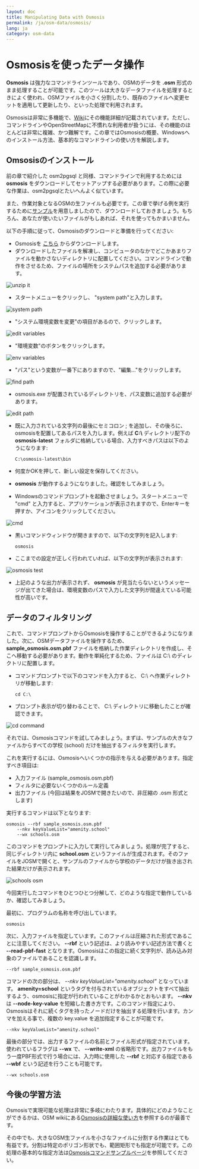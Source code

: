 ```yaml
---
layout: doc
title: Manipulating Data with Osmosis
permalink: /ja/osm-data/osmosis/
lang: ja
category: osm-data
---
```


Osmosisを使ったデータ操作
===============================
**Osmosis** は強力なコマンドラインツールであり、OSMのデータを **.osm** 形式のまま処理することが可能です。このツールは大きなデータファイルを処理するときによく使われ、OSMファイルを小さく分割したり、既存のファイルへ変更セットを適用して更新したり、といった処理で利用されます。

Osmosisは非常に多機能で、[Wiki](http://wiki.openstreetmap.org/wiki/Osmosis/Detailed_Usage_0.41)にその機能詳細が記載されています。ただし、コマンドラインやOpenStreetMapに不慣れな利用者が扱うには、その機能のほとんどは非常に複雑、かつ難解です。この章ではOsmosisの概要、Windowsへのインストール方法、基本的なコマンドラインの使い方を解説します。

Omsosisのインストール
----------------
前の章で紹介した osm2pgsql と同様、コマンドラインで利用するためには **osmosis** をダウンロードしてセットアップする必要があります。この際に必要な作業は、osm2pgsqlとたいへんよく似ています。

また、作業対象となるOSMの生ファイルも必要です。この章で挙げる例を実行するために[サンプル](/files/sample_osmosis.osm.pbf)を用意しましたので、ダウンロードしておきましょう。もちろん、あなたが使いたいファイルがもしあれば、それを使ってもかまいません。

以下の手順に従って、Osmosisのダウンロードと準備を行ってください: 

-   Osmosisを [こちら](https://github.com/openstreetmap/osmosis/releases/latest) からダウンロードします。
-   ダウンロードしたファイルを解凍し、コンピュータのなかでどこかあまりファイルを動かさないディレクトリに配置してください。コマンドラインで動作をさせるため、ファイルの場所をシステムパスを追加する必要があります。


![unzip it][]

-   スタートメニューをクリックし、 "system path"と入力します。

![system path][]

-   "システム環境変数を変更"の項目があるので、クリックします。

![edit variables][]

-   "環境変数"のボタンをクリックします。

![env variables][]

-   "パス"という変数が一番下にありますので、"編集..."をクリックします。

![find path][]

-   osmosis.exe が配置されているディレクトリを、パス変数に追加する必要があります。

![edit path][]

-	既に入力されている文字列の最後にセミコロン ; を追加し、その後ろに、osmosisを配置してあるパスを入力します。例えば **C:\\** ディレクトリ配下の **osmosis-latest** フォルダに格納している場合、入力すべきパスは以下のようになります: 

		C:\osmosis-latest\bin

-   何度かOKを押して、新しい設定を保存してください。
-   **osmosis** が動作するようになりました。確認をしてみましょう。
-   Windowsのコマンドプロンプトを起動させましょう。スタートメニューで "cmd" と入力すると、アプリケーションが表示されますので、Enterキーを押すか、アイコンをクリックしてください。

![cmd][]

-   黒いコマンドウィンドウが開きますので、以下の文字列を記入します: 

		osmosis

-   ここまでの設定が正しく行われていれば、以下の文字列が表示されます: 

![osmosis test][]

-   上記のような出力が表示されず、 **osmosis** が見当たらないというメッセージが出てきた場合は、環境変数のパスで入力した文字列が間違えている可能性が高いです。

データのフィルタリング
---------------
これで、コマンドプロンプトからOsmosisを操作することができるようになりました。次に、OSMデータファイルを操作するため、 **sample_osmosis.osm.pbf** ファイルを格納した作業ディレクトリを作成し、そこへ移動する必要があります。動作を単純化するため、ファイルは C:\ のディレクトリに配置します。

-   コマンドプロンプトで以下のコマンドを入力すると、 C:\ へ作業ディレクトリが移動します: 

		cd C:\

-   プロンプト表示が切り替わることで、 C:\ ディレクトリに移動したことが確認できます。

![cd command][]

それでは、Osmosisコマンドを試してみましょう。まずは、サンプルの大きなファイルからすべての学校 (school) だけを抽出するフィルタを実行します。

これを実行するには、Osmosisへいくつかの指示を与える必要があります。指定すべき項目は: 

-   入力ファイル (sample_osmosis.osm.pbf)
-   フィルタに必要ないくつかのルール定義
-   出力ファイル (今回は結果をJOSMで開きたいので、非圧縮の .osm 形式とします)

実行するコマンドは以下となります: 

	osmosis --rbf sample_osmosis.osm.pbf
		--nkv keyValueList="amenity.school"
		--wx schools.osm

このコマンドをプロンプトに入力して実行してみましょう。処理が完了すると、同じディレクトリ内に **school.osm** というファイルが生成されます。そのファイルをJOSMで開くと、サンプルのファイルから学校のデータだけが抜き出された結果だけが表示されます。

![schools osm][]

今回実行したコマンドをひとつひとつ分解して、どのような指定で動作しているか、確認してみましょう。

最初に、プログラムの名称を呼び出しています。

	osmosis

次に、入力ファイルを指定しています。このファイルは圧縮された形式であることに注意してください。 **--rbf** という記述は、より読みやすい記述方法で書くと **--read-pbf-fast** となります。Osmosisはこの指定に続く文字列が、読み込み対象のファイルであることを認識します。

	--rbf sample_osmosis.osm.pbf

コマンドの次の部分は、 *--nkv keyValueList="amenity.school"* となっています。 **amenity=school** というタグを付与されているオブジェクトをすべて抽出するよう、osmosisに指定が行われていることがわかるかとおもいます。 **--nkv** は **--node-key-value** を短縮した書き方です。このコマンド指定により、Osmosisはそれに続くタグを持ったノードだけを抽出する処理を行います。カンマを加える事で、複数の key.value を追加指定することが可能です。

	--nkv keyValueList="amenity.school"

最後の部分では、出力するファイルの名前とファイル形式が指定されています。使われているフラグは **--wx** で、 **--write-xml** の省略形です。出力ファイルをもう一度PBF形式で行う場合には、入力時に使用した **--rbf** と対応する指定である **--wbf** という記述を行うことも可能です。

	--wx schools.osm

今後の学習方法
---------------
Osmosisで実現可能な処理は非常に多岐にわたります。具体的にどのようなことができるかは、OSM wikiにある[Osmosisの詳細な使い方](http://wiki.openstreetmap.org/wiki/Osmosis/Detailed_Usage_0.43)を参照するのが最善です。

その中でも、大きなOSM生ファイルを小さなファイルに分割する作業はとても有益です。分割は特定のポリゴン形状でも、範囲矩形でも指定が可能です。この処理の基本的な指定方法は[Osmosisコマンドサンプルページ](http://wiki.openstreetmap.org/wiki/Osmosis/Examples)を参照してください。


[unzip it]: /images/jp/osm-data/osmosis/unzip-it.png
[system path]: /images/jp/osm-data/osmosis/system-path.png
[edit variables]: /images/jp/osm-data/osmosis/edit-environment-variables.png
[env variables]: /images/jp/osm-data/osmosis/environment-variables.png
[find path]: /images/jp/osm-data/osmosis/find-path.png
[edit path]: /images/jp/osm-data/osmosis/edit-path-variable.png
[cmd]: /images/jp/osm-data/osmosis/cmd.png
[osmosis test]: /images/jp/osm-data/osmosis/osmosis-test.png
[cd command]: /images/jp/osm-data/osmosis/cd-command.png
[schools osm]: /images/jp/osm-data/osmosis/schools-osm.png
